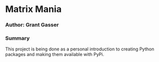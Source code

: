 # Matrix Mania

### Author: Grant Gasser

### Summary
This project is being done as a personal introduction to creating Python packages and making them available with PyPi.
